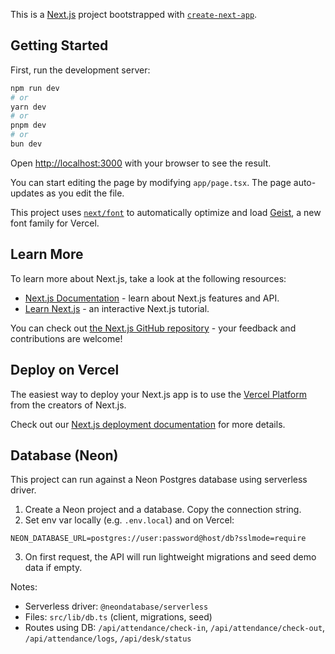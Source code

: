 This is a [Next.js](https://nextjs.org) project bootstrapped with [`create-next-app`](https://nextjs.org/docs/app/api-reference/cli/create-next-app).

## Getting Started

First, run the development server:

```bash
npm run dev
# or
yarn dev
# or
pnpm dev
# or
bun dev
```

Open [http://localhost:3000](http://localhost:3000) with your browser to see the result.

You can start editing the page by modifying `app/page.tsx`. The page auto-updates as you edit the file.

This project uses [`next/font`](https://nextjs.org/docs/app/building-your-application/optimizing/fonts) to automatically optimize and load [Geist](https://vercel.com/font), a new font family for Vercel.

## Learn More

To learn more about Next.js, take a look at the following resources:

- [Next.js Documentation](https://nextjs.org/docs) - learn about Next.js features and API.
- [Learn Next.js](https://nextjs.org/learn) - an interactive Next.js tutorial.

You can check out [the Next.js GitHub repository](https://github.com/vercel/next.js) - your feedback and contributions are welcome!

## Deploy on Vercel

The easiest way to deploy your Next.js app is to use the [Vercel Platform](https://vercel.com/new?utm_medium=default-template&filter=next.js&utm_source=create-next-app&utm_campaign=create-next-app-readme) from the creators of Next.js.

Check out our [Next.js deployment documentation](https://nextjs.org/docs/app/building-your-application/deploying) for more details.

## Database (Neon)

This project can run against a Neon Postgres database using serverless driver.

1. Create a Neon project and a database. Copy the connection string.
2. Set env var locally (e.g. `.env.local`) and on Vercel:

```
NEON_DATABASE_URL=postgres://user:password@host/db?sslmode=require
```

3. On first request, the API will run lightweight migrations and seed demo data if empty.

Notes:
- Serverless driver: `@neondatabase/serverless`
- Files: `src/lib/db.ts` (client, migrations, seed)
- Routes using DB: `/api/attendance/check-in`, `/api/attendance/check-out`, `/api/attendance/logs`, `/api/desk/status`
